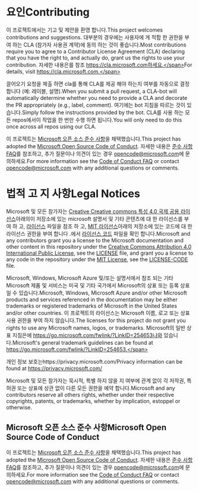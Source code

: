 # <a name="contributing"></a><span data-ttu-id="653fe-101">요인</span><span class="sxs-lookup"><span data-stu-id="653fe-101">Contributing</span></span>

<span data-ttu-id="653fe-102">이 프로젝트에서는 기고 및 제안을 환영 합니다.</span><span class="sxs-lookup"><span data-stu-id="653fe-102">This project welcomes contributions and suggestions.</span></span>  <span data-ttu-id="653fe-103">대부분의 경우에는 사용자에 게 적합 한 권한을 부여 하는 CLA (참가자 사용권 계약)에 동의 하는 것이 좋습니다.</span><span class="sxs-lookup"><span data-stu-id="653fe-103">Most contributions require you to agree to a Contributor License Agreement (CLA) declaring that you have the right to, and actually do, grant us the rights to use your contribution.</span></span> <span data-ttu-id="653fe-104">자세한 내용은를 참조 https://cla.microsoft.com하세요.</span><span class="sxs-lookup"><span data-stu-id="653fe-104">For details, visit https://cla.microsoft.com.</span></span>

<span data-ttu-id="653fe-105">끌어오기 요청을 제출 하면 cla를 통해 CLA를 제공 해야 하는지 여부를 자동으로 결정 합니다 (예: 레이블, 설명).</span><span class="sxs-lookup"><span data-stu-id="653fe-105">When you submit a pull request, a CLA-bot will automatically determine whether you need to provide a CLA and decorate the PR appropriately (e.g., label, comment).</span></span> <span data-ttu-id="653fe-106">여기에는 bot 지침을 따르는 것이 있습니다.</span><span class="sxs-lookup"><span data-stu-id="653fe-106">Simply follow the instructions provided by the bot.</span></span> <span data-ttu-id="653fe-107">CLA를 사용 하는 모든 repos에서이 작업을 한 번만 수행 하면 됩니다.</span><span class="sxs-lookup"><span data-stu-id="653fe-107">You will only need to do this once across all repos using our CLA.</span></span>

<span data-ttu-id="653fe-108">이 프로젝트는 [Microsoft 오픈 소스 준수 사항](https://opensource.microsoft.com/codeofconduct/)을 채택했습니다.</span><span class="sxs-lookup"><span data-stu-id="653fe-108">This project has adopted the [Microsoft Open Source Code of Conduct](https://opensource.microsoft.com/codeofconduct/).</span></span>
<span data-ttu-id="653fe-109">자세한 내용은 [준수 사항 FAQ](https://opensource.microsoft.com/codeofconduct/faq/)를 참조하고, 추가 질문이나 의견이 있는 경우 [opencode@microsoft.com](mailto:opencode@microsoft.com)에 문의하세요.</span><span class="sxs-lookup"><span data-stu-id="653fe-109">For more information see the [Code of Conduct FAQ](https://opensource.microsoft.com/codeofconduct/faq/) or contact [opencode@microsoft.com](mailto:opencode@microsoft.com) with any additional questions or comments.</span></span>

# <a name="legal-notices"></a><span data-ttu-id="653fe-110">법적 고 지 사항</span><span class="sxs-lookup"><span data-stu-id="653fe-110">Legal Notices</span></span>

<span data-ttu-id="653fe-111">Microsoft 및 모든 참가자는 [Creative Creative commons 특성 4.0 국제 공용 라이선스](https://creativecommons.org/licenses/by/4.0/legalcode)아래의이 저장소에 있는 microsoft 설명서 및 기타 콘텐츠에 대 한 라이선스를 부여 하 고, [라이선스](LICENSE) 파일을 참조 하 고, [MIT 라이선스](https://opensource.org/licenses/MIT)아래의 저장소에 있는 코드에 대 한 라이선스 권한을 부여 합니다 .에서 [라이선스 코드](LICENSE-CODE) 파일을 확인 합니다.</span><span class="sxs-lookup"><span data-stu-id="653fe-111">Microsoft and any contributors grant you a license to the Microsoft documentation and other content in this repository under the [Creative Commons Attribution 4.0 International Public License](https://creativecommons.org/licenses/by/4.0/legalcode), see the [LICENSE](LICENSE) file, and grant you a license to any code in the repository under the [MIT License](https://opensource.org/licenses/MIT), see the [LICENSE-CODE](LICENSE-CODE) file.</span></span>

<span data-ttu-id="653fe-112">Microsoft, Windows, Microsoft Azure 및/또는 설명서에서 참조 되는 기타 Microsoft 제품 및 서비스는 미국 및 기타 국가에서 Microsoft의 상표 또는 등록 상표 일 수 있습니다.</span><span class="sxs-lookup"><span data-stu-id="653fe-112">Microsoft, Windows, Microsoft Azure and/or other Microsoft products and services referenced in the documentation may be either trademarks or registered trademarks of Microsoft in the United States and/or other countries.</span></span>
<span data-ttu-id="653fe-113">이 프로젝트의 라이선스는 Microsoft 이름, 로고 또는 상표 사용 권한을 부여 하지 않습니다.</span><span class="sxs-lookup"><span data-stu-id="653fe-113">The licenses for this project do not grant you rights to use any Microsoft names, logos, or trademarks.</span></span>
<span data-ttu-id="653fe-114">Microsoft의 일반 상표 지침은에 https://go.microsoft.com/fwlink/?LinkID=254653나와 있습니다.</span><span class="sxs-lookup"><span data-stu-id="653fe-114">Microsoft's general trademark guidelines can be found at https://go.microsoft.com/fwlink/?LinkID=254653.</span></span>

<span data-ttu-id="653fe-115">개인 정보 보호는https://privacy.microsoft.com/</span><span class="sxs-lookup"><span data-stu-id="653fe-115">Privacy information can be found at https://privacy.microsoft.com/</span></span>

<span data-ttu-id="653fe-116">Microsoft 및 모든 참가자는 묵시적, 특별 하지 않을 지 여부에 관계 없이 각 저작권, 특허권 또는 상표에 상관 없이 다른 모든 권한을 예약 합니다.</span><span class="sxs-lookup"><span data-stu-id="653fe-116">Microsoft and any contributors reserve all others rights, whether under their respective copyrights, patents, or trademarks, whether by implication, estoppel or otherwise.</span></span>

## <a name="microsoft-open-source-code-of-conduct"></a><span data-ttu-id="653fe-117">Microsoft 오픈 소스 준수 사항</span><span class="sxs-lookup"><span data-stu-id="653fe-117">Microsoft Open Source Code of Conduct</span></span>
<span data-ttu-id="653fe-118">이 프로젝트는 [Microsoft 오픈 소스 준수 사항](https://opensource.microsoft.com/codeofconduct/)을 채택했습니다.</span><span class="sxs-lookup"><span data-stu-id="653fe-118">This project has adopted the [Microsoft Open Source Code of Conduct](https://opensource.microsoft.com/codeofconduct/).</span></span>
<span data-ttu-id="653fe-119">자세한 내용은 [준수 사항 FAQ](https://opensource.microsoft.com/codeofconduct/faq/)를 참조하고, 추가 질문이나 의견이 있는 경우 [opencode@microsoft.com](mailto:opencode@microsoft.com)에 문의하세요.</span><span class="sxs-lookup"><span data-stu-id="653fe-119">For more information see the [Code of Conduct FAQ](https://opensource.microsoft.com/codeofconduct/faq/) or contact [opencode@microsoft.com](mailto:opencode@microsoft.com) with any additional questions or comments.</span></span>
